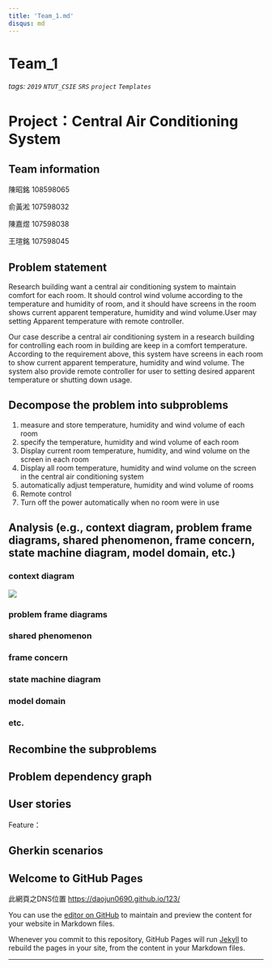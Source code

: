 ```yaml
---
title: 'Team_1.md'
disqus: md
---
```

Team_1
===
###### tags: `2019` `NTUT_CSIE` `SRS` `project` `Templates`

# Project：Central Air Conditioning System 

Team information
---
陳昭銘 108598065

俞黃淞 107598032

陳嘉煜 107598038

王瑄銘 107598045

Problem statement
---
Research building want a central air conditioning system to maintain comfort for each room. It should control wind volume according to the temperature and humidity of room, and it should have screens in the room shows current apparent temperature, humidity and wind volume.User may setting Apparent temperature with remote controller.

Our case describe a central air conditioning system in a research building for controlling each room in building are keep in a comfort temperature. According to the requirement above, this system have screens in each room to show current apparent temperature, humidity and wind volume. The system also provide remote controller for user to setting desired apparent temperature or shutting down usage.



Decompose the problem into subproblems
---
1. measure and store temperature, humidity and wind volume of each room
2. specify the temperature, humidity and wind volume of each room 
3. Display current room temperature, humidity, and wind volume on the screen in each room
4. Display all room temperature, humidity and wind volume on the screen in the central air conditioning system
5. automatically adjust temperature, humidity and wind volume of rooms
7. Remote control
6. Turn off the power automatically when no room were in use
 
<!-- 演講內容
We decomposition this problem into four subproblems, which as the following are
1 title -> describe content: each room has a screen shows current apparent temperature, humidity, wind volume and target apparent temperature for user.
2 title -> describe content: how system work to auto adjust wind volume for each room according to the target apparent temperatue.
3 title -> describe content: how system calculate needed temperature of a room according to the vital fact read by the sensors.
4 title -> describe content: user may use remote controller to set target apparent temperature.
5 title -> describe content: detect if there is no room in use, shut down the air conditioner for energy saving.
in this project, we will focus on the first two subproblems -->


Analysis (e.g., context diagram, problem frame diagrams, shared phenomenon, frame concern, state machine diagram, model domain, etc.)
---
### context diagram
![](https://i.imgur.com/Xvv3CEQ.png)

### problem frame diagrams

### shared phenomenon

### frame concern

### state machine diagram

### model domain

### etc.


Recombine the subproblems
---


Problem dependency graph
---

User stories
---
Feature：

Gherkin scenarios
---





## Welcome to GitHub Pages

此網頁之DNS位置 https://daojun0690.github.io/123/

You can use the [editor on GitHub](https://github.com/DAOjun0690/123/edit/master/README.md) to maintain and preview the content for your website in Markdown files.

Whenever you commit to this repository, GitHub Pages will run [Jekyll](https://jekyllrb.com/) to rebuild the pages in your site, from the content in your Markdown files.

---
